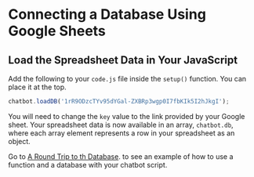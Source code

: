 # Connecting a Database Using Google Sheets

## Load the Spreadsheet Data in Your JavaScript

Add the following to your `code.js` file inside the `setup()` function. You can place it at the top.

```javascript
chatbot.loadDB('1rR9ODzcTYv95dYGal-ZXBRp3wgp0I7fbKIk5I2hJkgI');
```

You will need to change the `key` value to the link provided by your Google sheet. Your spreadsheet data is now available in an array, `chatbot.db`, where each array element represents a row in your spreadsheet as an object.

Go to [A Round Trip to th Database](a-round-trip-to-the-db-and-back.md). to see an example of how to use a function and a database with your chatbot script.

